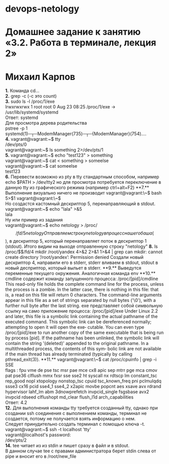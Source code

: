 # devops-netology

# Домашнее задание к занятию «3.2. Работа в терминале, лекция 2»
# Михаил Карпов

**1.** Команда cd...  
**2.** grep -c (-c это count)  
**3.** sudo ls -l /proc/1/exe    
lrwxrwxrwx 1 root root 0 Aug 23 08:25 /proc/1/exe -> /usr/lib/systemd/systemd    
Ответ: systemd  
Для просмотра дерева родительства  
pstree -p 1  
systemd(1)─┬─ModemManager(735)─┬─{ModemManager}(754)....    
**4.**  vagrant@vagrant:\~$ tty  
/dev/pts/0  
vagrant@vagrant:\~$ ls something 2>/dev/pts/1    
**5.** vagrant@vagrant:\~$ echo "test123" > something  
vagrant@vagrant:\~$ cat < something > someelse  
vagrant@vagrant:\~$ cat someelse  
test123  
**6.** Перевести возможно из pty в tty стандартным способом, например  
echo $PATH > /dev/tty2  
но для просмотра потребуется переключение в данную tty из графического режима (например ctrl+alt+F2)  
**7.** Выполнение визуально ничего не производит  
vagrant@vagrant:\~$ bash 5>$1  
vagrant@vagrant:\~$  
Но создастся кастомный дескриптор 5, перенаправляющий в stdout.  
vagrant@vagrant:\~$ echo "lala" >&5  
lala  
Ну или пример из задания  
vagrant@vagrant:\~$ echo netology > /proc/$$/fd/5  
netology  
Отправляем строку netology в процесс нашего баша ($$), в дескриптор 5, который перенаправляет поток в дескриптор 1 (stdout). Итого видим на выходе отправленную строку "netology"
**8.** ls /proc/$$/fd/4 
mkdir /root/yandex 4>&2 2>&1 1>&4 | grep can  
mkdir: cannot create directory ‘/root/yandex’: Permission denied  
Создали новый дескриптор 4, направили его в stderr, stderr вливаем в stdout, stdout в новый десприптор, который выльет в stderr.  
**9.** Выведутся переменные текущего окружения. Аналогичная команда env  
**10.** cmdline содержит команду запущенного процесса: /proc/[pid]/cmdline This read-only file holds the complete command line for the process, unless the process  is  a  zombie. In  the  latter case, there is nothing in this file: that is, a read on this file will return 0 characters.  The command-line arguments appear in this file as a set  of  strings  separated  by  null  bytes ('\0'), with a further null byte after the last string.  
exe представляет собой символьную ссылку на само приложение процесса:  
/proc/[pid]/exe
              Under  Linux 2.2 and later, this file is a symbolic link containing the actual pathname of the executed
              command.  This symbolic link can be dereferenced normally; attempting to open it  will  open  the  exe‐
              cutable.   You  can  even type /proc/[pid]/exe to run another copy of the same executable that is being
              run by process [pid].  If the pathname has been unlinked, the symbolic link  will  contain  the  string
              '(deleted)'  appended  to the original pathname.  In a multithreaded process, the contents of this sym‐
              bolic link are not  available  if  the  main  thread  has  already  terminated  (typically  by  calling
              pthread_exit(3)).
**11.** vagrant@vagrant:\~$ cat /proc/cpuinfo | grep -i SSE  
flags  : fpu vme de pse tsc msr pae mce cx8 apic sep mtrr pge mca cmov pat pse36 clflush mmx fxsr sse sse2 ht syscall nx rdtscp lm constant_tsc rep_good nopl xtopology nonstop_tsc cpuid tsc_known_freq pni pclmulqdq ssse3 cx16 pcid sse4_1 sse4_2 x2apic movbe popcnt aes xsave avx rdrand hypervisor lahf_lm abm 3dnowprefetch invpcid_single fsgsbase avx2 invpcid rdseed clflushopt md_clear flush_l1d arch_capabilities    
Ответ: 4.2  
**12.** Для выполнения команды tty требуется созданный tty, однако при создании ssh соединения с выполнением команды, терминал не создается, потому не получается взять информацию о нем.    
Следует принудительно создать терминал с помощью ключа -t.  
vagrant@vagrant:\~$ ssh -t localhost 'tty'    
vagrant@localhost's password:    
/dev/pts/2    
**14.** tee читает из из stdin и пишет сразу в файл и в stdout.  
В данном случае tee с правами администратора берет stdin слева от pipe и вносит его в /root/new_file 
